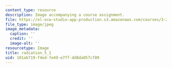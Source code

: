 ```yaml
---
content_type: resource
description: Image accompanying a course assignment.
file: https://ol-ocw-studio-app-production.s3.amazonaws.com/courses/3-22-mechanical-behavior-of-materials-spring-2008/101ab719f4edfe49e7ffdd8da057cf89_radiation_5_1.jpg
file_type: image/jpeg
image_metadata:
  caption: ''
  credit: ''
  image-alt: ''
resourcetype: Image
title: radiation_5_1
uid: 101ab719-f4ed-fe49-e7ff-dd8da057cf89
---
```

